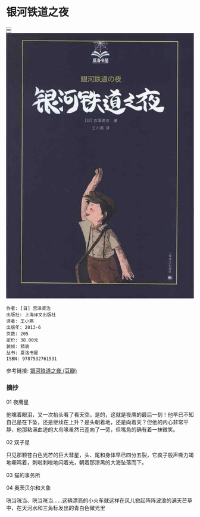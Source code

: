 银河铁道之夜
==================
￼
![image](images/yhtdzy00.jpg)

```
作者: [日] 宫泽贤治
出版社: 上海译文出版社
译者: 王小燕
出版年: 2013-6
页数: 205
定价: 38.00元
装帧: 精装
丛书: 夏洛书屋
ISBN: 9787532761531
```

参考链接: [银河铁道之夜 (豆瓣)](https://book.douban.com/subject/24754239/)

### 摘抄 ###

01 夜鹰星
 
他噙着眼泪，又一次抬头看了看天空。是的，这就是夜鹰的最后一刻！他早已不知自己是在下坠，还是继续在上升？是头朝着地，还是向着天？但他的内心非常平静，他那粘满血迹的大鸟喙虽然已歪向了一旁，但嘴角的确有着一抹微笑。

02 双子星

只见那颗苍白色光芒的巨大彗星，头、尾和身体早已四分五裂，它疯子般声嘶力竭地嘶鸣着，刺啦刺啦地闪着光，朝着那漆黑的大海坠落而下。

03 猫的事务所

04 奥茨贝尔和大象

咣当咣当、咣当咣当……这辆漂亮的小火车就这样在风儿掀起阵阵波浪的满天芒草中、在天河水和三角标发出的青白色微光里

